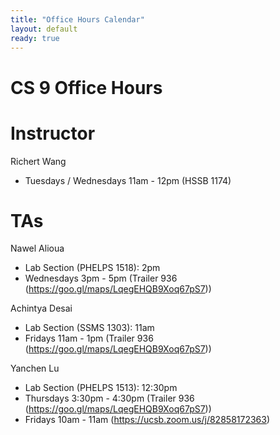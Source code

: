 ```yaml
---
title: "Office Hours Calendar"
layout: default
ready: true
---
```


<h1><strong>CS 9 Office Hours</strong></h1>

# Instructor
Richert Wang

* Tuesdays / Wednesdays 11am - 12pm (HSSB 1174)

# TAs

Nawel Alioua
* Lab Section (PHELPS 1518): 2pm
* Wednesdays 3pm - 5pm (Trailer 936 (https://goo.gl/maps/LqegEHQB9Xoq67pS7))

Achintya Desai
* Lab Section (SSMS 1303): 11am 
* Fridays 11am - 1pm (Trailer 936 (https://goo.gl/maps/LqegEHQB9Xoq67pS7))

Yanchen Lu
* Lab Section (PHELPS 1513): 12:30pm
* Thursdays 3:30pm - 4:30pm (Trailer 936 (https://goo.gl/maps/LqegEHQB9Xoq67pS7))
* Fridays 10am - 11am (https://ucsb.zoom.us/j/82858172363)
